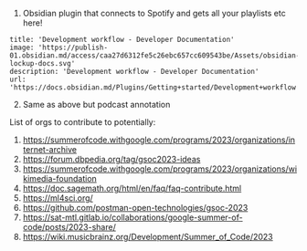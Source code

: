 1. Obsidian plugin that connects to Spotify and gets all your playlists etc here!  
```embed
title: 'Development workflow - Developer Documentation'
image: 'https://publish-01.obsidian.md/access/caa27d6312fe5c26ebc657cc609543be/Assets/obsidian-lockup-docs.svg'
description: 'Development workflow - Developer Documentation'
url: 'https://docs.obsidian.md/Plugins/Getting+started/Development+workflow'
```
2. Same as above but podcast annotation

List of orgs to contribute to potentially:
1. https://summerofcode.withgoogle.com/programs/2023/organizations/internet-archive
2. https://forum.dbpedia.org/tag/gsoc2023-ideas
3. https://summerofcode.withgoogle.com/programs/2023/organizations/wikimedia-foundation
4. https://doc.sagemath.org/html/en/faq/faq-contribute.html
5. https://ml4sci.org/
6. https://github.com/postman-open-technologies/gsoc-2023
7. https://sat-mtl.gitlab.io/collaborations/google-summer-of-code/posts/2023-share/
8. https://wiki.musicbrainz.org/Development/Summer_of_Code/2023
